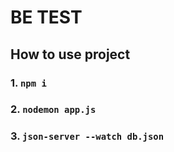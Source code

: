 # BE TEST

## How to use project
### 1. `npm i`
### 2. `nodemon app.js`
### 3. `json-server --watch db.json`
